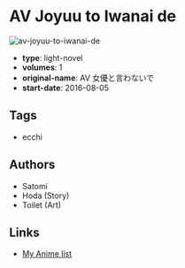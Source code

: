 # AV Joyuu to Iwanai de

![av-joyuu-to-iwanai-de](https://cdn.myanimelist.net/images/manga/2/199074.jpg)

-   **type**: light-novel
-   **volumes**: 1
-   **original-name**: AV 女優と言わないで
-   **start-date**: 2016-08-05

## Tags

-   ecchi

## Authors

-   Satomi
-   Hoda (Story)
-   Toilet (Art)

## Links

-   [My Anime list](https://myanimelist.net/manga/108737/AV_Joyuu_to_Iwanai_de)
